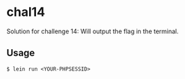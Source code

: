 # chal14

Solution for challenge 14: Will output the flag in the terminal.

## Usage
    
    $ lein run <YOUR-PHPSESSID>

